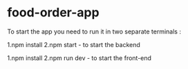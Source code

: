 # food-order-app

To start the app you need to run it in two separate terminals :

1.npm install
2.npm start - to start the backend

1.npm install
2.npm run dev - to start the front-end
